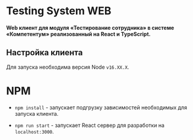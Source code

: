 # Testing System WEB

#### Web клиент для модуля «Тестирование сотрудника» в системе «Компетентум» реализованный на React и TypeScript.

## Настройка клиента

Для запуска необходима версия Node `v16.XX.X`.

# NPM

- `npm install` - запускает подгрузку зависимостей необходимых для запуска клиента.

- `npm run start` - запускает React сервер для разработки на `localhost:3000`.

